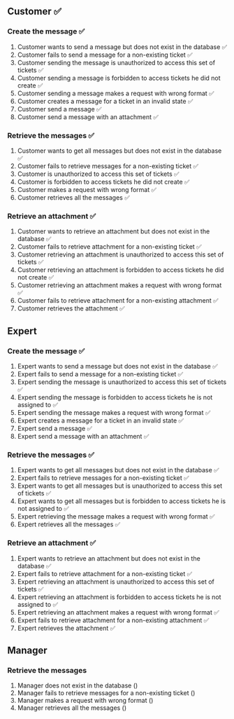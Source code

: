 
## Customer ✅

### Create the message ✅
1. Customer wants to send a message but does not exist in the database ✅
2. Customer fails to send a message for a non-existing ticket ✅
3. Customer sending the message is unauthorized to access this set of tickets ✅
4. Customer sending a message is forbidden to access tickets he did not create ✅
5. Customer sending a message makes a request with wrong format ✅
6. Customer creates a message for a ticket in an invalid state ✅
7. Customer send a message ✅
8. Customer send a message with an attachment ✅

### Retrieve the messages ✅

1. Customer wants to get all messages but does not exist in the database ✅
2. Customer fails to retrieve messages for a non-existing ticket ✅
3. Customer is unauthorized to access this set of tickets ✅
4. Customer is forbidden to access tickets he did not create ✅
5. Customer makes a request with wrong format ✅
6. Customer retrieves all the messages ✅

### Retrieve an attachment ✅

1. Customer wants to retrieve an attachment but does not exist in the database ✅
2. Customer fails to retrieve attachment for a non-existing ticket ✅
3. Customer retrieving an attachment is unauthorized to access this set of tickets ✅
4. Customer retrieving an attachment is forbidden to access tickets he did not create ✅
5. Customer retrieving an attachment makes a request with wrong format ✅
6. Customer fails to retrieve attachment for a non-existing attachment ✅
7. Customer retrieves the attachment ✅


## Expert

### Create the message ✅

1. Expert wants to send a message but does not exist in the database ✅
2. Expert fails to send a message for a non-existing ticket ✅
3. Expert sending the message is unauthorized to access this set of tickets ✅
4. Expert sending the message is forbidden to access tickets he is not assigned to ✅
5. Expert sending the message makes a request with wrong format ✅
6. Expert creates a message for a ticket in an invalid state ✅
7. Expert send a message ✅
8. Expert send a message with an attachment ✅

### Retrieve the messages ✅

1. Expert wants to get all messages but does not exist in the database ✅
2. Expert fails to retrieve messages for a non-existing ticket ✅
3. Expert wants to get all messages but is unauthorized to access this set of tickets ✅
4. Expert wants to get all messages but is forbidden to access tickets he is not assigned to ✅
5. Expert retrieving the message makes a request with wrong format ✅
6. Expert retrieves all the messages ✅

### Retrieve an attachment ✅

1. Expert wants to retrieve an attachment but does not exist in the database ✅
2. Expert fails to retrieve attachment for a non-existing ticket ✅
3. Expert retrieving an attachment is unauthorized to access this set of tickets ✅
4. Expert retrieving an attachment is forbidden to access tickets he is not assigned to ✅
5. Expert retrieving an attachment makes a request with wrong format ✅
6. Expert fails to retrieve attachment for a non-existing attachment ✅
7. Expert retrieves the attachment ✅



## Manager

### Retrieve the messages

1. Manager does not exist in the database ()
2. Manager fails to retrieve messages for a non-existing ticket ()
3. Manager makes a request with wrong format ()
4. Manager retrieves all the messages ()